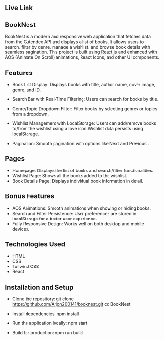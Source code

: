 ## Live Link 

## BookNest
BookNest is a modern and responsive web application that fetches data from the Gutendex API and displays a list of books. It allows users to search, filter by genre, manage a wishlist, and browse book details with seamless pagination. This project is built using React.js and enhanced with AOS (Animate On Scroll) animations, React Icons, and other UI components.


##  Features

- Book List Display: Displays books with title, author name, cover image, genre, and ID.

- Search Bar with Real-Time Filtering: Users can search for books by title.

- Genre/Topic Dropdown Filter: Filter books by selecting genres or topics from a dropdown.

- Wishlist Management with LocalStorage: Users can add/remove books to/from the wishlist using a love icon.Wishlist data persists using localStorage.

- Pagination: Smooth pagination with options like Next and Previous  .

## Pages

- Homepage: Displays the list of books and search/filter functionalities.
- Wishlist Page: Shows all the books added to the wishlist.
- Book Details Page: Displays individual book information in detail.

## Bonus Features

- AOS Animations: Smooth animations when showing or hiding books.
- Search and Filter Persistence: User preferences are stored in localStorage for a better user experience.
- Fully Responsive Design: Works well on both desktop and mobile devices.

## Technologies Used
- HTML
- CSS
- Tailwind CSS
- React

## Installation and Setup

- Clone the repository:
git clone https://github.com/Arjon200141/booknest.git
cd BookNest

- Install dependencies:
npm install

- Run the application locally:
npm start

- Build for production:
npm run build
